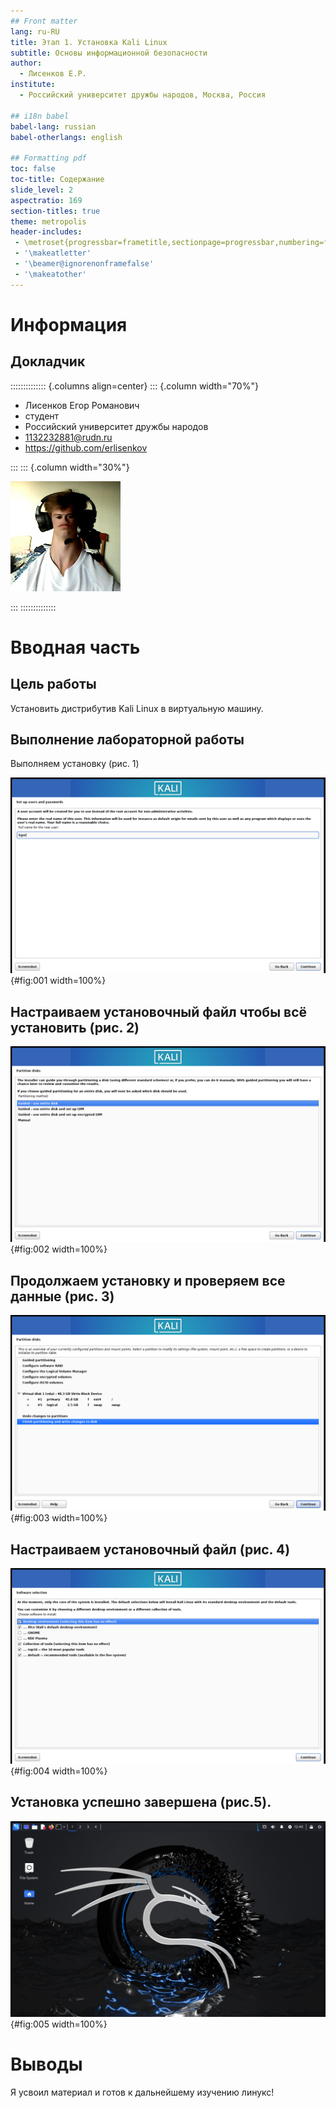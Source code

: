 ```yaml
---
## Front matter
lang: ru-RU
title: Этап 1. Установка Kali Linux
subtitle: Основы информационной безопасности 
author:
  - Лисенков Е.Р.
institute:
  - Российский университет дружбы народов, Москва, Россия

## i18n babel
babel-lang: russian
babel-otherlangs: english

## Formatting pdf
toc: false
toc-title: Содержание
slide_level: 2
aspectratio: 169
section-titles: true
theme: metropolis
header-includes:
 - \metroset{progressbar=frametitle,sectionpage=progressbar,numbering=fraction}
 - '\makeatletter'
 - '\beamer@ignorenonframefalse'
 - '\makeatother'
---
```


# Информация

## Докладчик

:::::::::::::: {.columns align=center}
::: {.column width="70%"}

  * Лисенков Егор Романович
  * студент
  * Российский университет дружбы народов
  * [1132232881@rudn.ru](mailto:1132232881@rudn.ru)
  * <https://github.com/erlisenkov>

:::
::: {.column width="30%"}

![](image/0.jpg)

:::
::::::::::::::

# Вводная часть

## Цель работы

Установить дистрибутив Kali Linux в виртуальную машину.

## Выполнение лабораторной работы

Выполняем установку (рис. 1)

![](image/1.png){#fig:001 width=100%}

## Настраиваем установочный файл чтобы всё установить (рис. 2)

![](image/2.png){#fig:002 width=100%}

## Продолжаем установку и проверяем все данные (рис. 3)

![](image/3.png){#fig:003 width=100%}

## Настраиваем установочный файл (рис. 4)

![](image/4.png){#fig:004 width=100%}

## Установка успешно завершена (рис.5).

![](image/5.png){#fig:005 width=100%}

# Выводы

Я усвоил материал и готов к дальнейшему изучению линукс!
